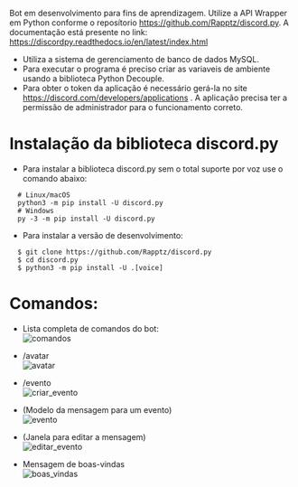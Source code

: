 Bot em desenvolvimento para fins de aprendizagem. Utilize a API Wrapper em Python conforme o reposítorio https://github.com/Rapptz/discord.py. A documentação está presente no link: https://discordpy.readthedocs.io/en/latest/index.html
* Utiliza a sistema de gerenciamento de banco de dados MySQL.
* Para executar o programa é preciso criar as variaveis de ambiente usando a biblioteca Python Decouple.
* Para obter o token da aplicação é necessário gerá-la no site https://discord.com/developers/applications . A aplicação precisa ter a permissão de administrador para o funcionamento correto.
# Instalação da biblioteca discord.py
* Para instalar a biblioteca discord.py sem o total suporte por voz use o comando abaixo:
```
  # Linux/macOS
  python3 -m pip install -U discord.py
  # Windows
  py -3 -m pip install -U discord.py
```
* Para instalar a versão de desenvolvimento:
```
  $ git clone https://github.com/Rapptz/discord.py
  $ cd discord.py
  $ python3 -m pip install -U .[voice]
```
# Comandos:

* Lista completa de comandos do bot:  
![comandos](https://github.com/hptsilva/ATLAS-DISCORD-BOT/assets/41704578/76772734-ffeb-4062-aced-65be2063c141)

* /avatar  
![avatar](https://github.com/hptsilva/ATLAS-DISCORD-BOT/assets/41704578/cdc2f988-8361-4b1f-98b8-6314ca9acb9c)
* /evento  
![criar_evento](https://github.com/hptsilva/ATLAS-DISCORD-BOT/assets/41704578/1936f7a7-2501-4d4e-860c-2ecc9b80a550)
* (Modelo da mensagem para um evento)  
![evento](https://github.com/hptsilva/ATLAS-DISCORD-BOT/assets/41704578/f566a68e-e943-454e-aae8-5bb2b6cfa256)
* (Janela para editar a mensagem)  
![editar_evento](https://github.com/hptsilva/ATLAS-DISCORD-BOT/assets/41704578/adfd3374-0de7-4d58-a921-bab236531a2b)
* Mensagem de boas-vindas  
![boas_vindas](https://github.com/hptsilva/ATLAS-DISCORD-BOT/assets/41704578/173e251e-dd76-4d71-9380-2355f2227d8b)
